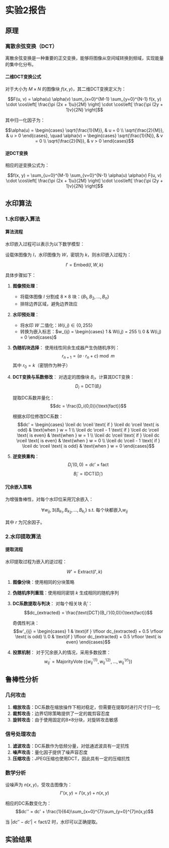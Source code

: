 # 实验2报告

## 原理

### 离散余弦变换（DCT）

离散余弦变换是一种重要的正交变换，能够将图像从空间域转换到频域，实现能量的集中化分布。

#### 二维DCT变换公式

对于大小为 $M \times N$ 的图像块 $f(x, y)$，其二维DCT变换定义为：

$$F(u, v) = \alpha(u) \alpha(v) \sum_{x=0}^{M-1} \sum_{y=0}^{N-1} f(x, y) \cdot \cos\left[ \frac{\pi (2x + 1)u}{2M} \right] \cdot \cos\left[ \frac{\pi (2y + 1)v}{2N} \right]$$

其中归一化因子为：

$$\alpha(u) = 
\begin{cases}
\sqrt{\frac{1}{M}}, & u = 0 \\
\sqrt{\frac{2}{M}}, & u > 0
\end{cases},
\quad
\alpha(v) = 
\begin{cases}
\sqrt{\frac{1}{N}}, & v = 0 \\
\sqrt{\frac{2}{N}}, & v > 0
\end{cases}$$

#### 逆DCT变换

相应的逆变换公式为：

$$f(x, y) = \sum_{u=0}^{M-1} \sum_{v=0}^{N-1} \alpha(u) \alpha(v) F(u, v) \cdot \cos\left[ \frac{\pi (2x + 1)u}{2M} \right] \cdot \cos\left[ \frac{\pi (2y + 1)v}{2N} \right]$$


## 水印算法

###  1.水印嵌入算法

####  算法流程

水印嵌入过程可以表示为以下数学模型：

设载体图像为 $I$，水印图像为 $W$，密钥为 $k$，则水印嵌入过程为：

$$I' = \text{Embed}(I, W, k)$$

具体步骤如下：

1. **图像预处理**：
   - 将载体图像 $I$ 分割成 $8 \times 8$ 块：$\{B_1, B_2, ..., B_n\}$
   - 排除边界区域，避免边界效应

2. **水印预处理**：
   - 将水印 $W$ 二值化：$W(i,j) \in \{0, 255\}$
   - 转换为嵌入标志：$w_{ij} = \begin{cases} 1 & W(i,j) = 255 \\ 0 & W(i,j) = 0 \end{cases}$

3. **伪随机块选择**：
   使用线性同余生成器产生伪随机序列：
   $$r_{n+1} = (a \cdot r_n + c) \bmod m$$
   其中 $r_0 = k$（密钥作为种子）

4. **DCT变换与系数修改**：
   对选定的图像块 $B_i$，计算其DCT变换：
   $$D_i = \text{DCT}(B_i)$$
   
   提取DC系数并量化：
   $$dc = \frac{D_i(0,0)}{\text{fact}}$$
   
   根据水印位修改DC系数：
   $$dc' = \begin{cases}
   \lceil dc \rceil \text{ if } \lceil dc \rceil \text{ is odd} & \text{when } w = 1 \\
   \lceil dc \rceil - 1 \text{ if } \lceil dc \rceil \text{ is even} & \text{when } w = 1 \\
   \lceil dc \rceil \text{ if } \lceil dc \rceil \text{ is even} & \text{when } w = 0 \\
   \lceil dc \rceil - 1 \text{ if } \lceil dc \rceil \text{ is odd} & \text{when } w = 0
   \end{cases}$$

5. **逆变换重构**：
   $$D_i'(0,0) = dc' \times \text{fact}$$
   $$B_i' = \text{IDCT}(D_i')$$

#### 冗余嵌入策略

为增强鲁棒性，对每个水印位采用冗余嵌入：

$$\forall w_{ij}, \exists \{B_{k_1}, B_{k_2}, ..., B_{k_r}\} \text{ s.t. } \text{每个块都嵌入} w_{ij}$$

其中 $r$ 为冗余因子。

### 2.水印提取算法

#### 提取流程

水印提取过程为嵌入的逆过程：

$$W' = \text{Extract}(I', k)$$

1. **图像分块**：使用相同的分块策略

2. **伪随机序列重现**：使用相同密钥 $k$ 生成相同的随机序列

3. **DC系数提取与判决**：
   对每个相关块 $B_i'$：
   $$dc_{extracted} = \frac{\text{DCT}(B_i')(0,0)}{\text{fact}}$$
   
   奇偶性判决：
   $$w'_{ij} = \begin{cases}
   1 & \text{if } \lfloor dc_{extracted} + 0.5 \rfloor \text{ is odd} \\
   0 & \text{if } \lfloor dc_{extracted} + 0.5 \rfloor \text{ is even}
   \end{cases}$$

4. **投票机制**：
   对于冗余嵌入的情况，采用多数投票：
   $$w^{\prime}_{ij} = \operatorname{MajorityVote}\!\left( \{ w^{\prime (1)}_{ij}, w^{\prime (2)}_{ij}, \ldots, w^{\prime (r)}_{ij} \} \right)$$



##  鲁棒性分析

### 几何攻击

1. **缩放攻击**：DC系数在缩放操作下相对稳定，但需要在提取时进行尺寸归一化
2. **裁剪攻击**：边界切除策略提供了一定的裁剪容忍度
3. **旋转攻击**：由于使用固定的8×8分块，对旋转攻击敏感

### 信号处理攻击

1. **滤波攻击**：DC系数作为低频分量，对低通滤波具有一定抗性
2. **噪声攻击**：量化因子提供了噪声容忍度
3. **压缩攻击**：JPEG压缩也使用DCT，因此具有一定的压缩抗性

### 数学分析

设噪声为 $n(x,y)$，受攻击图像为：
$$I''(x,y) = I'(x,y) + n(x,y)$$

相应的DC系数变化为：
$$dc'' = dc' + \frac{1}{64}\sum_{x=0}^{7}\sum_{y=0}^{7}n(x,y)$$

当 $|dc'' - dc'| < \text{fact}/2$ 时，水印可以正确提取。

## 实验结果

